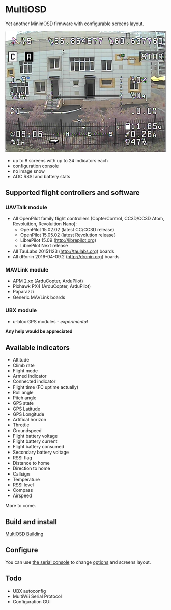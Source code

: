 # MultiOSD

Yet another MinimOSD firmware with configurable screens layout.

![Screenshot](doc/img/screenshot.png)

* up to 8 screens with up to 24 indicators each
* configuration console
* no image snow
* ADC RSSI and battery stats

## Supported flight controllers and software

### UAVTalk module

* All OpenPilot family flight controllers (CopterControl, CC3D/CC3D Atom,
  Revoluition, Revoluition Nano):
  * OpenPilot 15.02.02 (latest CC/CC3D release)
  * OpenPilot 15.05.02 (latest Revolution release)
  * LibrePilot 15.09 (http://librepilot.org)
  * LibrePilot Next release
* All TauLabs 20151123 (http://taulabs.org) boards
* All dRonin 2016-04-09.2 (http://dronin.org) boards

### MAVLink module  

* APM 2.xx (ArduCopter, ArduPilot)
* Pixhawk PX4 (ArduCopter, ArduPilot)
* Paparazzi
* Generic MAVLink boards

### UBX module

* u-blox GPS modules - *experimental*

**Any help would be appreciated**

## Available indicators

* Altitude
* Climb rate
* Flight mode
* Armed indicator
* Connected indicator
* Flight time (FC uptime actually)
* Roll angle
* Pitch angle
* GPS state
* GPS Latitude
* GPS Longitude
* Artifical horizon
* Throttle
* Groundspeed
* Flight battery voltage
* Flight battery current
* Flight battery consumed
* Secondary battery voltage
* RSSI flag
* Distance to home
* Direction to home
* Callsign
* Temperature
* RSSI level
* Compass
* Airspeed

More to come.

## Build and install

[MultiOSD Building](doc/build.md)

## Configure

You can use [the serial console](doc/configure.md)
to change [options](doc/settings.md) and screens layout.

## Todo

* UBX autoconfig
* MultiWii Serial Protocol
* Configuration GUI




